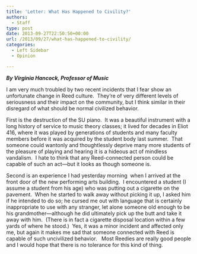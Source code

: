 ```yaml
---
title: 'Letter: What Has Happened to Civility?'
authors: 
  - Staff
type: post
date: 2013-09-27T22:50:50+00:00
url: /2013/09/27/what-has-happened-to-civility/
categories:
  - Left Sidebar
  - Opinion

---
```

_**By Virginia Hancock, Professor of Music**_

I am very much troubled by two recent incidents that I fear show an unfortunate change in Reed culture.  They&#8217;re of very different levels of seriousness and their impact on the community, but I think similar in their disregard of what should be normal civilized behavior.

First is the destruction of the SU piano.  It was a beautiful instrument with a long history of service to music theory classes; it lived for decades in Eliot 416, where it was played by generations of students and many faculty members before it was acquired by the student body last summer.  That someone could wantonly and thoughtlessly deprive many more students of the pleasure of playing and hearing it is a hideous act of mindless vandalism.  I hate to think that any Reed-connected person could be capable of such an act—but it looks as though someone is.

Second is an experience I had yesterday morning  when I arrived at the front door of the new performing arts building.  I encountered a student (I assume a student from his age) who was putting out a cigarette on the pavement.  When he started to walk away without picking it up, I asked him if he intended to do so; he cursed me out with language that is certainly inappropriate to use with any stranger, let alone someone old enough to be his grandmother—although he did ultimately pick up the butt and take it away with him.  (There is in fact a cigarette disposal location within a few yards of where he stood.)  Yes, it was a minor incident and affected only me, but again it makes me sad that someone connected with Reed is capable of such uncivilized behavior.   Most Reedies are really good people and I would hope that there is no tolerance for this kind of thing.